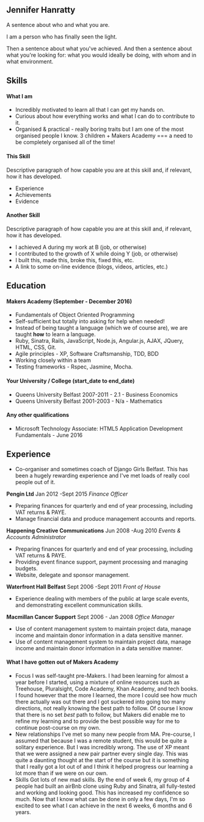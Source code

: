 ## Jennifer Hanratty

A sentence about who and what you are.

I am a person who has finally seen the light.

Then a sentence about what you've achieved. And then a sentence about what you're looking for: what you would ideally be doing, with whom and in what environment.



## Skills

#### What I am

* Incredibly motivated to learn all that I can get my hands on.
* Curious about how everything works and what I can do to contribute to it.
* Organised & practical - really boring traits but I am one of the most organised people I know. 3 children + Makers Academy === a need to be completely organised all of the time!

#### This Skill

Descriptive paragraph of how capable you are at this skill and, if relevant, how it has developed.

- Experience
- Achievements
- Evidence

#### Another Skill

Descriptive paragraph of how capable you are at this skill and, if relevant, how it has developed.

- I achieved A during my work at B (job, or otherwise)
- I contributed to the growth of X while doing Y (job, or otherwise)
- I built this, made this, broke this, fixed this, etc.
- A link to some on-line evidence (blogs, videos, articles, etc.)

## Education

#### Makers Academy (September - December 2016)

* Fundamentals of Object Oriented Programming
* Self-sufficient but totally into asking for help when needed!
* Instead of being taught a language (which we of course are), we are taught **how** to learn a language.
* Ruby, Sinatra, Rails, JavaScript, Node.js, Angular.js, AJAX, JQuery, HTML, CSS, Git.
* Agile principles - XP, Software Craftsmanship, TDD, BDD
* Working closely within a team
* Testing frameworks - Rspec, Jasmine, Mocha.


#### Your University / College (start_date to end_date)

* Queens University Belfast 2007-2011 - 2.1 - Business Economics
* Queens University Belfast 2001-2003 - N/a - Mathematics

#### Any other qualifications
* Microsoft Technology Associate: HTML5 Application Development Fundamentals - June 2016

## Experience

* Co-organiser and sometimes coach of Django Girls Belfast. This has been a hugely rewarding experience and I've met loads of really cool people out of it.

**Pengin Ltd** Jan 2012 -Sept 2015
*Finance Officer*
* Preparing finances for quarterly and end of year processing, including VAT returns & PAYE.
*	Manage financial data and produce management accounts and reports.

**Happening Creative Communications** Jun 2008 -Aug 2010
*Events & Accounts Administrator*
*	Preparing finances for quarterly and end of year processing, including VAT returns & PAYE.
*	Providing event finance support, payment processing and managing budgets.
*	Website, delegate and sponsor management.

**Waterfront Hall Belfast** Sept 2006 -Sept 2011
*Front of House*
*	Experience dealing with members of the public at large scale events, and demonstrating excellent communication skills.

**Macmillan Cancer Support** Sept 2006 - Jan 2008
*Office Manager*
* Use of content management system to maintain project data, manage income and maintain donor information in a data sensitive manner.
* Use of content management system to maintain project data, manage income and maintain donor information in a data sensitive manner.

#### What I have gotten out of Makers Academy
* Focus
  I was self-taught pre-Makers. I had been learning for almost a year before I started, using a mixture of online resources such as Treehouse, Pluralsight, Code Academy, Khan Academy, and tech books. I found however that the more I learned, the more I could see how much there actually was out there and I got suckered into going too many directions, not really knowing the best path to follow. Of course I know that there is no set *best* path to follow, but Makers did enable me to refine my learning and to provide the best possible way for me to continue post-course on my own.
* New relationships
  I've met so many new people from MA. Pre-course, I assumed that because I was a remote student, this would be quite a solitary experience. But I was incredibly wrong. The use of XP meant that we were assigned a new pair partner every single day. This was quite a daunting thought at the start of the course but it is something that I really got a lot out of and I think it helped progress our learning a lot more than if we were on our own.
* Skills
  Got lots of new mad skills. By the end of week 6, my group of 4 people had built an airBnb clone using Ruby and Sinatra, all fully-tested and working and looking good. This has increased my confidence so much. Now that I know what can be done in only a few days, I'm so excited to see what I can achieve in the next 6 weeks, 6 months and 6 years.
